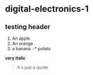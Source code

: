 # digital-electronics-1
## testing header
1. An apple
2. An orange
3. a banana
⋅⋅* potato

**very italic**
> It´s just a quote
